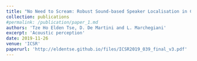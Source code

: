 ```yaml
---
title: "No Need to Scream: Robust Sound-based Speaker Localisation in Challenging Scenarios"
collection: publications
#permalink: /publication/paper_1.md
authors: 'Tze Ho Elden Tse, D. De Martini and L. Marchegiani'
excerpt: 'Acoustic perception'
date: 2019-11-26
venue: 'ICSR'
paperurl: 'http://eldentse.github.io/files/ICSR2019_039_final_v3.pdf'
---
```


